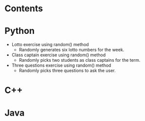 # Contents

# Python
  - Lotto exercise using random() method
    - Randomly generates six lotto numbers for the week.
  - Class captain exercise using random() method
    - Randomly picks two students as class captains for the term.
  - Three questions exercise using random() method
    - Randomly picks three questions to ask the user.

# C++

# Java
